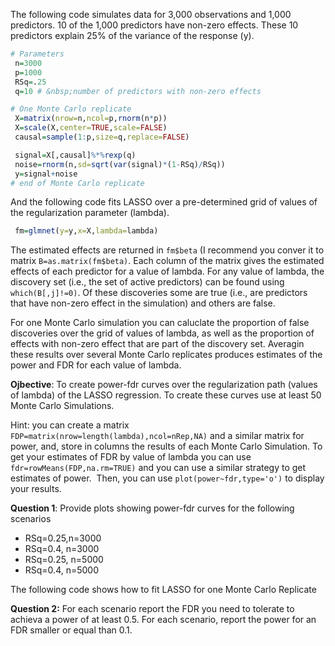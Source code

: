 The following code simulates data for 3,000 observations and 1,000 predictors.
10 of the 1,000 predictors have non-zero effects. These 10 predictors explain 25% of the variance of the response (y).

```r
# Parameters
 n=3000
 p=1000
 RSq=.25
 q=10 # &nbsp;number of predictors with non-zero effects

# One Monte Carlo replicate
 X=matrix(nrow=n,ncol=p,rnorm(n*p))
 X=scale(X,center=TRUE,scale=FALSE)
 causal=sample(1:p,size=q,replace=FALSE)

 signal=X[,causal]%*%rexp(q)
 noise=rnorm(n,sd=sqrt(var(signal)*(1-RSq)/RSq))
 y=signal+noise
# end of Monte Carlo replicate
```

And the following code fits LASSO over a pre-determined grid of values of the regularization parameter (lambda).

```r
 fm=glmnet(y=y,x=X,lambda=lambda)
```

The estimated effects are returned in `fm$beta` (I recommend you conver it to matrix `B=as.matrix(fm$beta)`. Each column of the matrix gives the estimated effects of each predictor for a value of lambda. For any value of lambda, the discovery set (i.e., the set of active predictors) can be found using `which(B[,j]!=0)`. Of these discoveries some are true (i.e., are predictors that have non-zero effect in the simulation) and others are false.

For one Monte Carlo simulation you can caluclate the proportion of false discoveries over the grid of values of lambda, as well as the proportion of effects with non-zero effect that are part of the discovery set. Averagin these results over several Monte Carlo replicates produces estimates of the power and FDR for each value of lambda.&nbsp;


**Ojbective**: To create power-fdr curves over the regularization path (values of lambda) of the LASSO regression. To create these curves use at least 50 Monte Carlo Simulations.&nbsp;

Hint: you can create a matrix `FDP=matrix(nrow=length(lambda),ncol=nRep,NA)` and a similar matrix for power, and, store in columns the results of each Monte Carlo Simulation. To get your estimates of FDR by value of lambda you can use `fdr=rowMeans(FDP,na.rm=TRUE)` and you can use a similar strategy to get estimates of power. &nbsp;Then, you can use `plot(power~fdr,type='o')` to display your results.

**Question 1**: Provide plots showing power-fdr curves for the following scenarios

 - RSq=0.25,n=3000
 - RSq=0.4, n=3000
 - RSq=0.25, n=5000
 - RSq=0.4, n=5000

The following code shows how to fit LASSO for one Monte Carlo Replicate


**Question 2:** For each scenario report the FDR you need to tolerate to achieva a power of at least 0.5. For each scenario, report the power for an FDR smaller or equal than 0.1.
